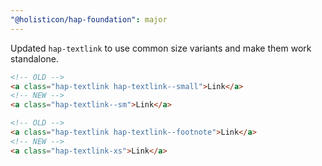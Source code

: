 ```yaml
---
"@holisticon/hap-foundation": major
---
```


Updated `hap-textlink` to use common size variants and make them work standalone.

```html
<!-- OLD -->
<a class="hap-textlink hap-textlink--small">Link</a>
<!-- NEW -->
<a class="hap-textlink--sm">Link</a>

<!-- OLD -->
<a class="hap-textlink hap-textlink--footnote">Link</a>
<!-- NEW -->
<a class="hap-textlink-xs">Link</a>
```
